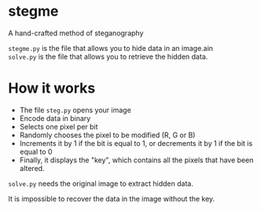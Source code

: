 # stegme
A hand-crafted method of steganography

`stegme.py` is the file that allows you to hide data in an image.ain<br>
`solve.py` is the file that allows you to retrieve the hidden data.<br>

# How it works
- The file `steg.py` opens your image
- Encode data in binary
- Selects one pixel per bit
- Randomly chooses the pixel to be modified (R, G or B) 
- Increments it by 1 if the bit is equal to 1, or decrements it by 1 if the bit is equal to 0
- Finally, it displays the "key", which contains all the pixels that have been altered.

`solve.py` needs the original image to extract hidden data.

It is impossible to recover the data in the image without the key.
